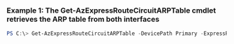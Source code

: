 ### Example 1: The Get-AzExpressRouteCircuitARPTable cmdlet retrieves the ARP table from both interfaces
```powershell
PS C:\> Get-AzExpressRouteCircuitARPTable -DevicePath Primary -ExpressRouteCircuitName $CircuitName -PeeringType AzurePrivatePeering -ResourceGroupName $RG
```

